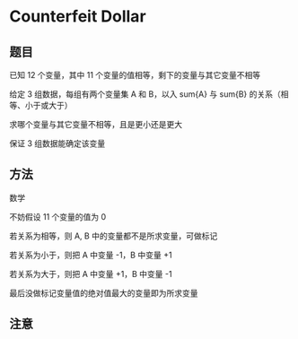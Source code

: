 # Counterfeit Dollar

## 题目

已知 12 个变量，其中 11 个变量的值相等，剩下的变量与其它变量不相等

给定 3 组数据，每组有两个变量集 A 和 B，以入 sum{A} 与 sum{B} 的关系（相等、小于或大于）

求哪个变量与其它变量不相等，且是更小还是更大

保证 3 组数据能确定该变量


## 方法

数学

不妨假设 11 个变量的值为 0

若关系为相等，则 A, B 中的变量都不是所求变量，可做标记

若关系为小于，则把 A 中变量 -1，B 中变量 +1

若关系为大于，则把 A 中变量 +1，B 中变量 -1

最后没做标记变量值的绝对值最大的变量即为所求变量


## 注意
